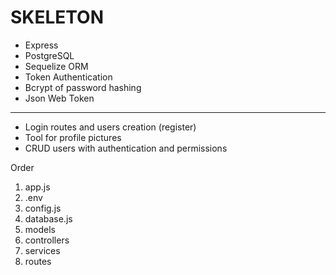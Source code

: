 # SKELETON

- Express
- PostgreSQL
- Sequelize ORM
- Token Authentication
- Bcrypt of password hashing
- Json Web Token

---

- Login routes and users creation (register)
- Tool for profile pictures
- CRUD users with authentication and permissions

Order
1. app.js
2. .env
3. config.js
4. database.js
5. models
6. controllers
7. services
8. routes